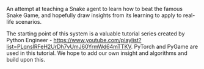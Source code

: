 An attempt at teaching a Snake agent to learn how to beat the famous Snake Game, and hopefully draw insights from its learning to apply to real-life scenarios.

The starting point of this system is a valuable tutorial series created by Python Engineer - https://www.youtube.com/playlist?list=PLqnslRFeH2UrDh7vUmJ60YrmWd64mTTKV. PyTorch and PyGame are used in this tutorial. We hope to add our own insight and algorithms and build upon this.
